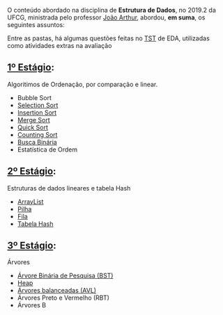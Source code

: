 O conteúdo abordado na disciplina de **Estrutura de Dados**, no 2019.2 da UFCG, ministrada pelo professor 
[João Arthur](https://github.com/joaoarthurbm), abordou, **em suma**, os seguintes assuntos:

Entre as pastas, há algumas questões feitas no [TST](http://tst-eda.splab.ufcg.edu.br/) de EDA, utilizadas como atividades extras na avaliação

## [1º Estágio](https://github.com/LucianErick/eda-tst/tree/master/1%C2%BA%20estagio):
Algoritimos de Ordenação, por comparação e linear.
- Bubble Sort
- [Selection Sort](https://github.com/LucianErick/eda-tst/blob/master/1%C2%BA%20estagio/src/Implementa%C3%A7%C3%B5es/SelectionSort.java)
- [Insertion Sort](https://github.com/LucianErick/eda-tst/blob/master/1%C2%BA%20estagio/src/Implementa%C3%A7%C3%B5es/InsertionSort.java)
- [Merge Sort](https://github.com/LucianErick/eda-tst/blob/master/1%C2%BA%20estagio/src/Implementa%C3%A7%C3%B5es/MergeSort.java)
- [Quick Sort](https://github.com/LucianErick/eda-tst/blob/master/1%C2%BA%20estagio/src/Implementa%C3%A7%C3%B5es/QuickSort.java)
- [Counting Sort](https://github.com/LucianErick/eda-tst/blob/master/1%C2%BA%20estagio/src/TST/CountingSort.java)
- [Busca Binária](https://github.com/LucianErick/eda-tst/blob/master/1%C2%BA%20estagio/src/TST/BuscaBinaria.java)
- Estatística de Ordem

## [2º Estágio](https://github.com/LucianErick/eda-tst/tree/master/2%C2%BA%20estagio):
Estruturas de dados lineares e tabela Hash
- [ArrayList](https://github.com/LucianErick/eda-tst/tree/master/2%C2%BA%20estagio/src/Implementa%C3%A7%C3%B5es/ArrayList)
- [Pilha](https://github.com/LucianErick/eda-tst/tree/master/2%C2%BA%20estagio/src/Implementa%C3%A7%C3%B5es/Pilha)
- [Fila](https://github.com/LucianErick/eda-tst/tree/master/2%C2%BA%20estagio/src/Implementa%C3%A7%C3%B5es/Fila)
- [Tabela Hash](https://github.com/LucianErick/eda-tst/tree/master/2%C2%BA%20estagio/src/Implementa%C3%A7%C3%B5es/HashTable)

## [3º Estágio](https://github.com/LucianErick/eda-tst/tree/master/3%C2%BA%20estagio):
Árvores
- [Árvore Binária de Pesquisa (BST)](https://github.com/LucianErick/eda-tst/tree/master/3%C2%BA%20estagio/src/Implementa%C3%A7%C3%B5es/BSTImpl)
- [Heap](https://github.com/LucianErick/eda-tst/tree/master/3%C2%BA%20estagio/src/Implementa%C3%A7%C3%B5es/HeapImpl)
- [Árvores balanceadas (AVL)](https://github.com/LucianErick/eda-tst/tree/master/3%C2%BA%20estagio/src/Implementa%C3%A7%C3%B5es/AVLImpl)
- Árvores Preto e Vermelho (RBT)
- Árvores B
